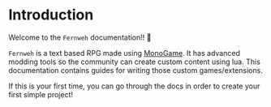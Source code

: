 # Introduction

Welcome to the `Fernweh` documentation!! :partying_face: 

`Fernweh` is a text based RPG made using [MonoGame](https://www.monogame.net/). 
It has advanced modding tools so the community can create custom content using lua. 
This documentation contains guides for writing those custom games/extensions.

If this is your first time, you can go through the docs in order to create your first simple project!